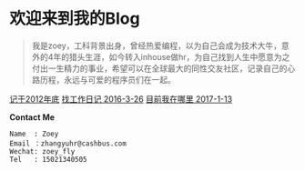 
# 欢迎来到我的Blog

>我是zoey，工科背景出身，曾经热爱编程，以为自己会成为技术大牛，意外的4年的猎头生涯，如今转入inhouse做hr，为自己找到人生中愿意为之付出一生精力的事业，希望可以在全球最大的同性交友社区，记录自己的心路历程，永远与可爱的程序员们在一起。

[记于2012年底](http://zoeyisahunter.github.io/one.html)
[找工作日记 2016-3-26](http://zoeyisahunter.github.io/two.html)
[目前我在哪里 2017-1-13](http://zoeyisahunter.github.io/cashbus.html)
















**Contact Me**

```
Name  : Zoey
Email ：zhangyuhr@cashbus.com
Wechat: zoey_fly
Tel   : 15021340505
```
